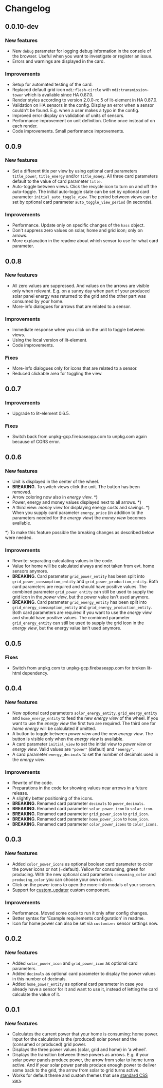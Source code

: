 Changelog
====
## 0.0.10-dev
### New features
* New `debug` parameter for logging debug information in the console of the browser.
Useful when you want to investigate or register an issue.
* Errors and warnings are displayed in the card.
### Improvements
* Setup for automated testing of the card.
* Replaced default grid icon `mdi:flash-circle` with `mdi:transmission-tower` which is available since HA 0.87.0.
* Render styles according to version 2.0.0-rc.5 of lit-element in HA 0.87.0.
* Validation on HA sensors in the config. Display an error when a sensor couldn't be found.
E.g. when a user makes a typo in the config.
* Improved error display on validation of units of sensors.
* Performance improvement on unit definition. Define once instead of on each render.
* Code improvements. Small performance improvements.

## 0.0.9
### New features
* Set a different title per view by using optional card parameters `title_power`, `title_energy` and/or `title_money`.
  All three card parameters default to the value of card parameter `title`.
* Auto-toggle between views. Click the recycle icon to turn on and off the auto-toggle.
  The initial auto-toggle state can  be set by optional card parameter `initial_auto_toggle_view`.
  The period between views can be set by optional card parameter `auto_toggle_view_period` (in seconds).
### Improvements
* Performance. Update only on specific changes of the `hass` object.
* Don't suppress zero values on solar, home and grid icon; only on arrows.
* More explanation in the readme about which sensor to use for what card parameter.

## 0.0.8
### New features
* All zero values are suppressed. And values on the arrows are visible only when relevant. E.g. on a sunny day when part of your produced solar panel energy was returned to the grid and the other part was consumed by your home.
* More-info dialogues for arrows that are related to a sensor.
### Improvements
* Immediate response when you click on the unit to toggle between views. 
* Using the local version of lit-element.
* Code improvements.
### Fixes
* More-info dialogues only for icons that are related to a sensor.
* Reduced clickable area for toggling the view.

## 0.0.7
### Improvements
* Upgrade to lit-element 0.6.5.
### Fixes
* Switch back from unpkg-gcp.firebaseapp.com to unpkg.com again because of CORS error.

## 0.0.6
### New features
* Unit is displayed in the center of the wheel.
* **BREAKING.** To switch views click the unit. The button has been removed.
* Arrow coloring now also in *energy view*. *)
* Power, energy and money values displayed next to all arrows. *)
* A third view: *money view* for displaying energy costs and savings. *)
  When you supply card parameter `energy_price` (in addition to the parameters needed for the *energy view*) the *money view* becomes available.

*) To make this feature possible the breaking changes as described below were needed.

### Improvements
* Rewrite: separating calculating values in the code.
* Value for home will be calculated always and not taken from evt. home sensors anymore.
* **BREAKING.** Card parameter `grid_power_entity` has been split into `grid_power_consumption_entity` and `grid_power_production_entity`.
  Both card parameters are required and should have positive values.
  The combined parameter `grid_power_entity` can still be used to supply the grid icon in the *power view*, but the power value isn't used anymore. 
* **BREAKING.** Card parameter `grid_energy_entity` has been split into `grid_energy_consumption_entity` and `grid_energy_production_entity`.
  Both card parameters are required if you want to use the *energy view* and should have positive values.
  The combined parameter `grid_energy_entity` can still be used to supply the grid icon in the *energy view*, but the energy value isn't used anymore. 

## 0.0.5
### Fixes
* Switch from unpkg.com to unpkg-gcp.firebaseapp.com for broken lit-html dependency.

## 0.0.4
### New features
* New optional card parameters `solor_energy_entity`, `grid_energy_entity` and `home_energy_entity` to feed the new *energy view* of the wheel.
If you want to use the *energy view* the first two are required.
The third one for *home energy* will be calculated if omitted.
* A button to toggle between *power view* and the new *energy view*. The button is visible only when the *energy view* is available.
* A card parameter `initial_view` to set the initial view to *power view* or *energy view*. Valid values are `"power"` (default) and `"energy"`. 
* A card parameter `energy_decimals` to set the number of decimals used in the *energy view*.
### Improvements
* Rewrite of the code.
* Preparations in the code for showing values near arrows in a future release.
* A slightly better positioning of the icons.
* **BREAKING.** Renamed card parameter `decimals` to `power_decimals`.
* **BREAKING.** Renamed card parameter `solar_power_icon` to `solar_icon`.
* **BREAKING.** Renamed card parameter `grid_power_icon` to `grid_icon`.
* **BREAKING.** Renamed card parameter `home_power_icon` to `home_icon`.
* **BREAKING.** Renamed card parameter `color_power_icons` to `color_icons`.

## 0.0.3
### New features
* Added `color_power_icons` as optional boolean card parameter to color the power icons or not (=default). Yellow for consuming, green for producing.
With the new optional card parameters `consuming_color` and `producing_color` you can choose your own colors.
* Click on the power icons to open the more-info modals of your sensors.
* Support for [custom_updater](https://github.com/custom-components/custom_updater) custom component.
### Improvements
* Performance. Moved some code to run it only after config changes.
* Better syntax for 'Example requirements configuration' in readme.
* Icon for home power can also be set via `customize:` sensor settings now.

## 0.0.2
### New features
* Added `solar_power_icon` and `grid_power_icon` as optional card parameters.
* Added `decimals` as optional card parameter to display the power values in this number of decimals.
* Added `home_power_entity` as optional card parameter in case you already have a sensor for it and want to use it,
instead of letting the card calculate the value of it. 

## 0.0.1
### New features
* Calculates the current power that your home is consuming: home power.
  Input for the calculation is the (produced) solar power and the (consumed or produced) grid power.
* Displays the three power values (solar, grid and home) in 'a wheel'.
* Displays the transition between these powers as arrows.
  E.g. if your solar power panels produce power, the arrow from solar to home turns active.
  And if your solar power panels produce enough power to deliver some back to the grid, the arrow from solar to grid turns active.
* Works for default theme and custom themes that use [standard CSS vars](https://github.com/home-assistant/home-assistant-polymer/blob/master/src/resources/ha-style.js).
